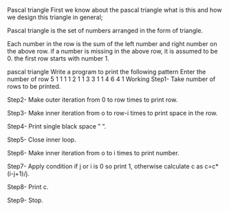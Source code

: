 Pascal triangle
First we know about the pascal triangle what is this and how we design this triangle in general;

Pascal triangle is the set of numbers arranged in the form of triangle.

Each number in the row is the sum of the left number and right number on the above row. if a number is missing in the above row, it is assumed to be 0. the first row starts with number 1. 

pascal triangle
Write a program to print the following pattern
Enter the number of row 5
    1
   1 1
  1 2 1
 1 3 3 1
1 4 6 4 1
Working
Step1- Take number of rows to be printed.

Step2- Make outer iteration from 0 to row times to print row.

Step3- Make inner iteration from o to row-i times to print space in the row.

Step4- Print single black space ” “.

Step5- Close inner loop.

Step6-  Make inner iteration from o to i times to print number.

Step7- Apply condition if j or i is 0 so print 1, otherwise calculate c as c=c*(i-j+1)/j.

Step8- Print c.

Step9- Stop.

